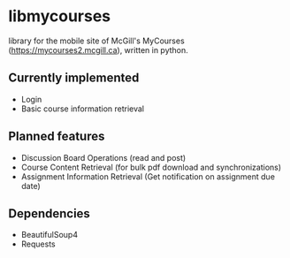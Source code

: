 libmycourses
============

library for the mobile site of McGill's MyCourses (https://mycourses2.mcgill.ca), written in python. 

Currently implemented
----------------------

* Login
* Basic course information retrieval

Planned features
----------------

* Discussion Board Operations (read and post)
* Course Content Retrieval (for bulk pdf download and synchronizations)
* Assignment Information Retrieval (Get notification on assignment due date)

Dependencies
-------------

* BeautifulSoup4
* Requests 
